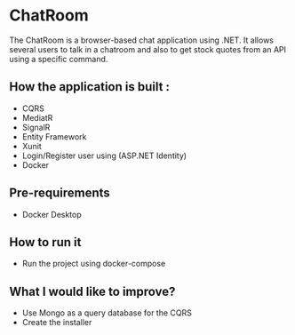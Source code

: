 # ChatRoom

The ChatRoom is a browser-based chat application using .NET.
It allows several users to talk in a chatroom and also to get stock quotes from an API using a specific command.

## How the application is built :

* CQRS
* MediatR
* SignalR
* Entity Framework
* Xunit
* Login/Register user using (ASP.NET Identity)
* Docker

## Pre-requirements

* Docker Desktop

## How to run it

* Run the project using docker-compose

## What I would like to improve?

* Use Mongo as a query database for the CQRS
* Create the installer
